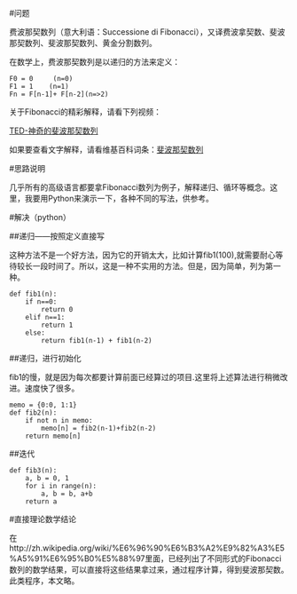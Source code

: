 #问题

费波那契数列（意大利语：Successione di Fibonacci），又译费波拿契数、斐波那契数列、斐波那契数列、黄金分割数列。

在数学上，费波那契数列是以递归的方法来定义：

    F0 = 0     (n=0)
    F1 = 1    (n=1)
    Fn = F[n-1]+ F[n-2](n=>2)

关于Fibonacci的精彩解释，请看下列视频：

[TED-神奇的斐波那契数列](http://swf.ws.126.net/openplayer/v02/-0-2_M9HKRT25D_M9HNA0UNO-vimg1_ws_126_net//image/snapshot_movie/2014/1/6/L/M9HNA8H6L-.swf)

如果要查看文字解释，请看维基百科词条：[斐波那契数列](http://zh.wikipedia.org/wiki/%E6%96%90%E6%B3%A2%E9%82%A3%E5%A5%91%E6%95%B0%E5%88%97)

#思路说明

几乎所有的高级语言都要拿Fibonacci数列为例子，解释递归、循环等概念。这里，我要用Python来演示一下，各种不同的写法，供参考。

#解决（python）

##递归——按照定义直接写

这种方法不是一个好方法，因为它的开销太大，比如计算fib1(100),就需要耐心等待较长一段时间了。所以，这是一种不实用的方法。但是，因为简单，列为第一种。

    def fib1(n):
        if n==0:
            return 0
        elif n==1:
            return 1
        else:
            return fib1(n-1) + fib1(n-2)

##递归，进行初始化

fib1的慢，就是因为每次都要计算前面已经算过的项目.这里将上述算法进行稍微改进。速度快了很多。

    memo = {0:0, 1:1}
    def fib2(n):
        if not n in memo:
            memo[n] = fib2(n-1)+fib2(n-2)
        return memo[n]

##迭代

    def fib3(n):
        a, b = 0, 1
        for i in range(n):
            a, b = b, a+b
        return a

#直接理论数学结论

在http://zh.wikipedia.org/wiki/%E6%96%90%E6%B3%A2%E9%82%A3%E5%A5%91%E6%95%B0%E5%88%97里面，已经列出了不同形式的Fibonacci数列的数学结果，可以直接将这些结果拿过来，通过程序计算，得到斐波那契数。此类程序，本文略。


